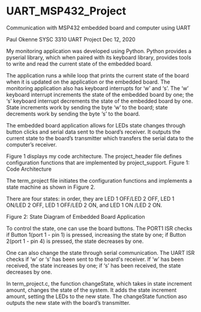 # UART_MSP432_Project
Communication with MSP432 embedded board and computer using UART


Paul Okenne
SYSC 3310 
UART Project
Dec 12, 2020

My monitoring application was developed using Python. Python provides a pyserial library, which when paired with its keyboard library, provides tools to write and read the current state of the embedded board. 

The application runs a while loop that prints the current state of the board when it is updated on the application or the embedded board. The monitoring application also has keyboard interrupts for ‘w’ and ‘s’. The ‘w’ keyboard interrupt increments the state of the embedded board by one; the ‘s’ keyboard interrupt decrements the state of the embedded board by one. State increments work by sending the byte ‘w’ to the board; state decrements work by sending the byte ‘s’ to the board.

The embedded board application allows for LEDs state changes through button clicks and serial data sent to the board’s receiver. It outputs the current state to the board’s transmitter which transfers the serial data to the computer’s receiver.

Figure 1 displays my code architecture. The project_header file defines configuration functions that are implemented by project_support. 
Figure 1: Code Architecture

The term_project file initiates the configuration functions and implements a state machine as shown in Figure 2.

There are four states: in order, they are LED 1 OFF/LED 2 OFF, LED 1 ON/LED 2 OFF, LED 1 OFF/LED 2 ON, and LED 1 ON /LED 2 ON. 

Figure 2: State Diagram of Embedded Board Application				
 
To control the state, one can use  the  board buttons. The PORT1 ISR checks if Button 1(port 1 - pin 1) is pressed, increasing the state by one; if Button 2(port 1 - pin 4) is pressed, the state decreases by one.

One can also change the state through serial communication. The UART ISR checks if ‘w’ or ‘s’ has been sent to the board's receiver. If ‘w’ has been received, the state increases by one; if ‘s’ has been received, the state decreases by one.

In term_project.c, the function changeState, which takes in state increment amount, changes the state of the system. It adds the state increment amount, setting the LEDs to the new state. The changeState function aso outputs the new state with the board’s transmitter.
